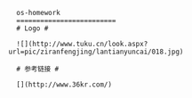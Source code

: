 ﻿   
   
   
      os-homework
      =========================
      # Logo # 

      ![](http://www.tuku.cn/look.aspx?url=pic/ziranfengjing/lantianyuncai/018.jpg)

      # 参考链接 #

      [](http://www.36kr.com/)